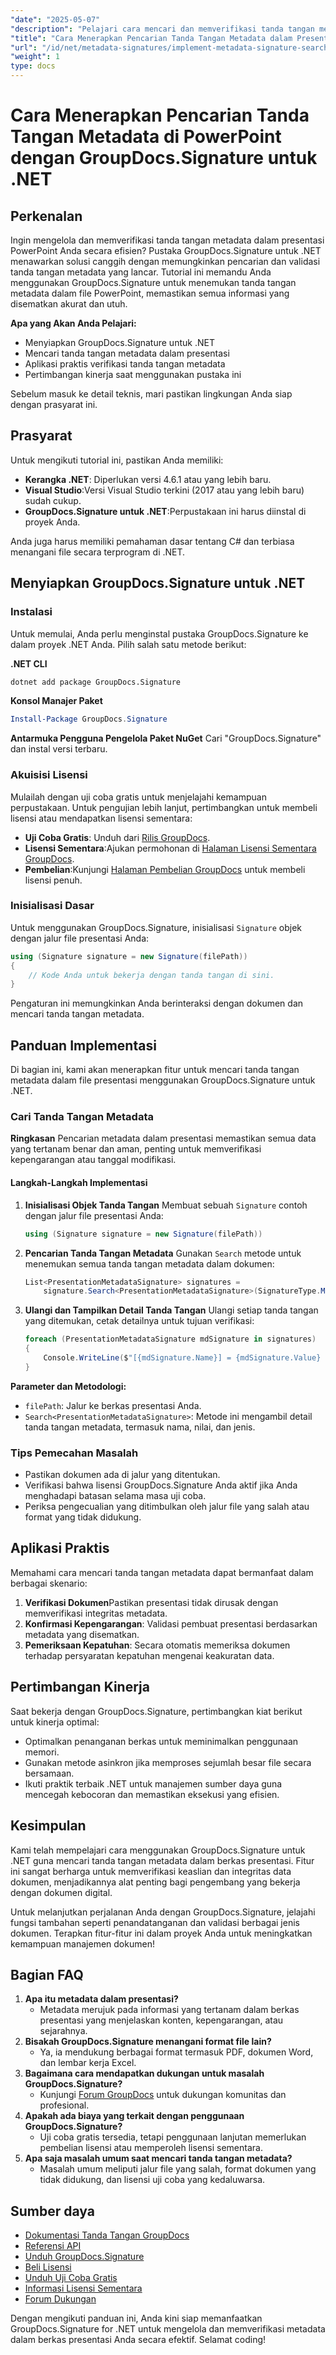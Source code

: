 ```yaml
---
"date": "2025-05-07"
"description": "Pelajari cara mencari dan memverifikasi tanda tangan metadata secara efisien dalam presentasi PowerPoint menggunakan GroupDocs.Signature untuk .NET. Panduan ini mencakup pengaturan, implementasi, dan aplikasi praktis."
"title": "Cara Menerapkan Pencarian Tanda Tangan Metadata dalam Presentasi PowerPoint Menggunakan GroupDocs.Signature untuk .NET"
"url": "/id/net/metadata-signatures/implement-metadata-signature-search-groupdocs-net/"
"weight": 1
type: docs
---
```

# Cara Menerapkan Pencarian Tanda Tangan Metadata di PowerPoint dengan GroupDocs.Signature untuk .NET

## Perkenalan

Ingin mengelola dan memverifikasi tanda tangan metadata dalam presentasi PowerPoint Anda secara efisien? Pustaka GroupDocs.Signature untuk .NET menawarkan solusi canggih dengan memungkinkan pencarian dan validasi tanda tangan metadata yang lancar. Tutorial ini memandu Anda menggunakan GroupDocs.Signature untuk menemukan tanda tangan metadata dalam file PowerPoint, memastikan semua informasi yang disematkan akurat dan utuh.

**Apa yang Akan Anda Pelajari:**
- Menyiapkan GroupDocs.Signature untuk .NET
- Mencari tanda tangan metadata dalam presentasi
- Aplikasi praktis verifikasi tanda tangan metadata
- Pertimbangan kinerja saat menggunakan pustaka ini

Sebelum masuk ke detail teknis, mari pastikan lingkungan Anda siap dengan prasyarat ini.

## Prasyarat

Untuk mengikuti tutorial ini, pastikan Anda memiliki:

- **Kerangka .NET**: Diperlukan versi 4.6.1 atau yang lebih baru.
- **Visual Studio**:Versi Visual Studio terkini (2017 atau yang lebih baru) sudah cukup.
- **GroupDocs.Signature untuk .NET**:Perpustakaan ini harus diinstal di proyek Anda.

Anda juga harus memiliki pemahaman dasar tentang C# dan terbiasa menangani file secara terprogram di .NET. 

## Menyiapkan GroupDocs.Signature untuk .NET

### Instalasi

Untuk memulai, Anda perlu menginstal pustaka GroupDocs.Signature ke dalam proyek .NET Anda. Pilih salah satu metode berikut:

**.NET CLI**
```bash
dotnet add package GroupDocs.Signature
```

**Konsol Manajer Paket**
```powershell
Install-Package GroupDocs.Signature
```

**Antarmuka Pengguna Pengelola Paket NuGet**
Cari "GroupDocs.Signature" dan instal versi terbaru.

### Akuisisi Lisensi

Mulailah dengan uji coba gratis untuk menjelajahi kemampuan perpustakaan. Untuk pengujian lebih lanjut, pertimbangkan untuk membeli lisensi atau mendapatkan lisensi sementara:
- **Uji Coba Gratis**: Unduh dari [Rilis GroupDocs](https://releases.groupdocs.com/signature/net/).
- **Lisensi Sementara**:Ajukan permohonan di [Halaman Lisensi Sementara GroupDocs](https://purchase.groupdocs.com/temporary-license/).
- **Pembelian**:Kunjungi [Halaman Pembelian GroupDocs](https://purchase.groupdocs.com/buy) untuk membeli lisensi penuh.

### Inisialisasi Dasar

Untuk menggunakan GroupDocs.Signature, inisialisasi `Signature` objek dengan jalur file presentasi Anda:

```csharp
using (Signature signature = new Signature(filePath))
{
    // Kode Anda untuk bekerja dengan tanda tangan di sini.
}
```

Pengaturan ini memungkinkan Anda berinteraksi dengan dokumen dan mencari tanda tangan metadata.

## Panduan Implementasi

Di bagian ini, kami akan menerapkan fitur untuk mencari tanda tangan metadata dalam file presentasi menggunakan GroupDocs.Signature untuk .NET. 

### Cari Tanda Tangan Metadata

**Ringkasan**
Pencarian metadata dalam presentasi memastikan semua data yang tertanam benar dan aman, penting untuk memverifikasi kepengarangan atau tanggal modifikasi.

#### Langkah-Langkah Implementasi
1. **Inisialisasi Objek Tanda Tangan**
   Membuat sebuah `Signature` contoh dengan jalur file presentasi Anda:
   
   ```csharp
   using (Signature signature = new Signature(filePath))
   ```
2. **Pencarian Tanda Tangan Metadata**
   Gunakan `Search` metode untuk menemukan semua tanda tangan metadata dalam dokumen:
   
   ```csharp
   List<PresentationMetadataSignature> signatures = 
       signature.Search<PresentationMetadataSignature>(SignatureType.Metadata);
   ```
3. **Ulangi dan Tampilkan Detail Tanda Tangan**
   Ulangi setiap tanda tangan yang ditemukan, cetak detailnya untuk tujuan verifikasi:
   
   ```csharp
   foreach (PresentationMetadataSignature mdSignature in signatures)
   {
       Console.WriteLine($"[{mdSignature.Name}] = {mdSignature.Value} ({mdSignature.Type})");
   }
   ```
**Parameter dan Metodologi:**
- `filePath`: Jalur ke berkas presentasi Anda.
- `Search<PresentationMetadataSignature>`: Metode ini mengambil detail tanda tangan metadata, termasuk nama, nilai, dan jenis.

### Tips Pemecahan Masalah

- Pastikan dokumen ada di jalur yang ditentukan.
- Verifikasi bahwa lisensi GroupDocs.Signature Anda aktif jika Anda menghadapi batasan selama masa uji coba.
- Periksa pengecualian yang ditimbulkan oleh jalur file yang salah atau format yang tidak didukung.

## Aplikasi Praktis

Memahami cara mencari tanda tangan metadata dapat bermanfaat dalam berbagai skenario:
1. **Verifikasi Dokumen**Pastikan presentasi tidak dirusak dengan memverifikasi integritas metadata.
2. **Konfirmasi Kepengarangan**: Validasi pembuat presentasi berdasarkan metadata yang disematkan.
3. **Pemeriksaan Kepatuhan**: Secara otomatis memeriksa dokumen terhadap persyaratan kepatuhan mengenai keakuratan data.

## Pertimbangan Kinerja

Saat bekerja dengan GroupDocs.Signature, pertimbangkan kiat berikut untuk kinerja optimal:
- Optimalkan penanganan berkas untuk meminimalkan penggunaan memori.
- Gunakan metode asinkron jika memproses sejumlah besar file secara bersamaan.
- Ikuti praktik terbaik .NET untuk manajemen sumber daya guna mencegah kebocoran dan memastikan eksekusi yang efisien.

## Kesimpulan

Kami telah mempelajari cara menggunakan GroupDocs.Signature untuk .NET guna mencari tanda tangan metadata dalam berkas presentasi. Fitur ini sangat berharga untuk memverifikasi keaslian dan integritas data dokumen, menjadikannya alat penting bagi pengembang yang bekerja dengan dokumen digital.

Untuk melanjutkan perjalanan Anda dengan GroupDocs.Signature, jelajahi fungsi tambahan seperti penandatanganan dan validasi berbagai jenis dokumen. Terapkan fitur-fitur ini dalam proyek Anda untuk meningkatkan kemampuan manajemen dokumen!

## Bagian FAQ

1. **Apa itu metadata dalam presentasi?**
   - Metadata merujuk pada informasi yang tertanam dalam berkas presentasi yang menjelaskan konten, kepengarangan, atau sejarahnya.
2. **Bisakah GroupDocs.Signature menangani format file lain?**
   - Ya, ia mendukung berbagai format termasuk PDF, dokumen Word, dan lembar kerja Excel.
3. **Bagaimana cara mendapatkan dukungan untuk masalah GroupDocs.Signature?**
   - Kunjungi [Forum GroupDocs](https://forum.groupdocs.com/c/signature/) untuk dukungan komunitas dan profesional.
4. **Apakah ada biaya yang terkait dengan penggunaan GroupDocs.Signature?**
   - Uji coba gratis tersedia, tetapi penggunaan lanjutan memerlukan pembelian lisensi atau memperoleh lisensi sementara.
5. **Apa saja masalah umum saat mencari tanda tangan metadata?**
   - Masalah umum meliputi jalur file yang salah, format dokumen yang tidak didukung, dan lisensi uji coba yang kedaluwarsa.

## Sumber daya
- [Dokumentasi Tanda Tangan GroupDocs](https://docs.groupdocs.com/signature/net/)
- [Referensi API](https://reference.groupdocs.com/signature/net/)
- [Unduh GroupDocs.Signature](https://releases.groupdocs.com/signature/net/)
- [Beli Lisensi](https://purchase.groupdocs.com/buy)
- [Unduh Uji Coba Gratis](https://releases.groupdocs.com/signature/net/)
- [Informasi Lisensi Sementara](https://purchase.groupdocs.com/temporary-license/)
- [Forum Dukungan](https://forum.groupdocs.com/c/signature/)

Dengan mengikuti panduan ini, Anda kini siap memanfaatkan GroupDocs.Signature for .NET untuk mengelola dan memverifikasi metadata dalam berkas presentasi Anda secara efektif. Selamat coding!